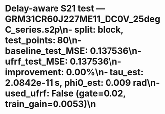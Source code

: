 # Delay-aware S21 test — GRM31CR60J227ME11_DC0V_25degC_series.s2p\n- split: block, test_points: 80\n- baseline_test_MSE: 0.137536\n- ufrf_test_MSE: 0.137536\n- improvement: 0.00%\n- tau_est: 2.0842e-11 s, phi0_est: 0.009 rad\n- used_ufrf: False (gate=0.02, train_gain=0.0053)\n
